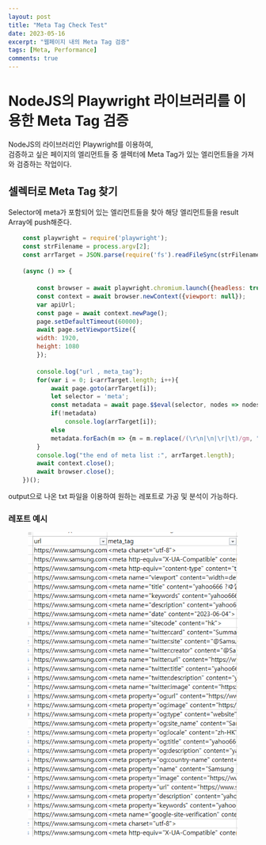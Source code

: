 ```yaml
---
layout: post
title: "Meta Tag Check Test"
date: 2023-05-16
excerpt: "웹페이지 내의 Meta Tag 검증"
tags: [Meta, Performance]
comments: true
---
```


# NodeJS의 Playwright 라이브러리를 이용한 Meta Tag 검증
NodeJS의 라이브러리인 Playwright를 이용하여,<br>
검증하고 싶은 페이지의 엘리먼트들 중 셀렉터에 Meta Tag가 있는 엘리먼트들을 가져와 검증하는 작업이다.<br>

## 셀렉터로 Meta Tag 찾기
Selector에 meta가 포함되어 있는 엘리먼트들을 찾아 해당 엘리먼트들을 result Array에 push해준다.<br>

```javascript
	const playwright = require('playwright');
	const strFilename = process.argv[2];
	const arrTarget = JSON.parse(require('fs').readFileSync(strFilename));
	
	(async () => {

		const browser = await playwright.chromium.launch({headless: true, args: ['--start-maximized']});
		const context = await browser.newContext({viewport: null});
		var apiUrl;
		const page = await context.newPage();
		page.setDefaultTimeout(60000);
		await page.setViewportSize({
		width: 1920,
		height: 1080
		});

		console.log("url , meta_tag");
		for(var i = 0; i<arrTarget.length; i++){
			await page.goto(arrTarget[i]);
			let selector = 'meta';
			const metadata = await page.$$eval(selector, nodes => nodes.map(n => n.outerHTML));
			if(!metadata)
				console.log(arrTarget[i]);
			else
			metadata.forEach(m => {m = m.replace(/(\r\n|\n|\r|\t)/gm, "");  console.log(arrTarget[i]+" || "+m);})
		}
		console.log("the end of meta list :", arrTarget.length);
		await context.close();
		await browser.close();
	})();
```
output으로 나온 txt 파일을 이용하여 원하는 레포트로 가공 및 분석이 가능하다.

### 레포트 예시
<figure>
	<a href="/assets/img/ex_meta.png"><img src="/assets/img/ex_meta.png"></a>
</figure>